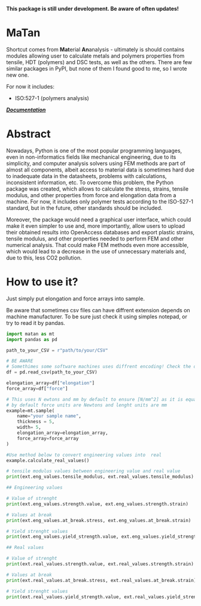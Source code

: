 **This package is still under development. Be aware of often updates!**
# MaTan

Shortcut comes from **Mat**erial **An**analysis - ultimately is should contains modules allowing
user to calculate metals and polymers properties from tensile, HDT (polymers) and DSC tests, as well
as the others. There are few similar  packages in PyPI, but none of them I found good to me, so I
wrote new one. 

For now it includes:
- ISO:527-1 (polymers analysis)

_**[Documentation](https://matan.codeberg.page)**_

# Abstract

Nowadays, Python is one of the most popular programming languages, even in non-informatics fields
like mechanical engineering, due to its simplicity, and computer analysis solvers using FEM methods
are part of almost all components, albeit access to material data is sometimes hard due to
inadequate data in the datasheets, problems with calculations, inconsistent information, etc. To
overcome this problem, the Python package was created, which allows to calculate the stress,
strains, tensile modulus, and other properties from force and elongation data from a machine. For
now, it includes only polymer tests according to the ISO-527-1 standard, but in the future, other
standards should be included.

Moreover, the package would need a graphical user interface, which could make it even simpler to use
and, more importantly, allow users to upload their obtained results into OpenAccess databases and
export plastic strains, tensile modulus, and other properties needed to perform FEM and other
numerical analysis. That could make FEM methods even more accessible, which would lead to a decrease
in the use of unnecessary materials and, due to this, less CO2 pollution.


# How to use it?

Just simply put elongation and force arrays into sample.

Be aware that sometimes csv files can have diffrent extension depends on machine manufacturer. To be
sure just check it using simples notepad, or try to read it by pandas.

```python
import matan as mt
import pandas as pd

path_to_your_CSV = r"path/to/your/CSV"

# BE AWARE
# Somethimes some software machines uses diffrent encoding! Check the documentation of pandas.read_csv for more
df = pd.read_csv(path_to_your_CSV)

elongation_array=df["elongation"]
force_array=df["force"]

# This uses N ewtons and mm by default to ensure [N/mm^2] as it is equal to MPa
# by default force units are Newtons and lenght units are mm
example=mt.sample(
    name="your sample name",
    thickness = 5,
    width= 5,
    elongation_array=elongation_array,
    force_array=force_array
)

#Use method below to convert engineering values into  real
example.calculate_real_values()

# tensile modulus values between engineering value and real value
print(ext.eng_values.tensile_modulus, ext.real_values.tensile_modulus)

## Engineering values

# Value of strenght
print(ext.eng_values.strength.value, ext.eng_values.strength.strain)

# Values at break
print(ext.eng_values.at_break.stress, ext.eng_values.at_break.strain)

# Yield strenght values
print(ext.eng_values.yield_strength.value, ext.eng_values.yield_strength.strain)

## Real values

# Value of strenght
print(ext.real_values.strength.value, ext.real_values.strength.strain)

# Values at break
print(ext.real_values.at_break.stress, ext.real_values.at_break.strain)

# Yield strenght values
print(ext.real_values.yield_strength.value, ext.real_values.yield_strength.strain)
```
